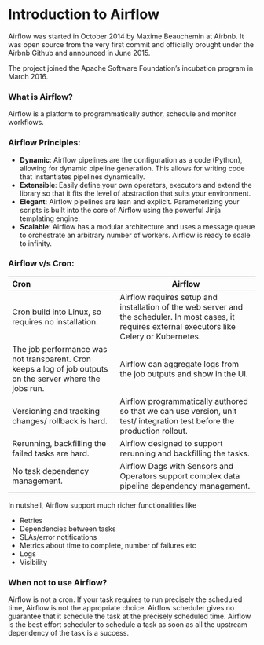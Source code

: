 # Introduction to Airflow

Airflow was started in October 2014 by Maxime Beauchemin at Airbnb. It was open source from the very first commit and officially brought under the Airbnb Github and announced in June 2015.

The project joined the Apache Software Foundation’s incubation program in March 2016.

### What is Airflow?

Airflow is a platform to programmatically author, schedule and monitor workflows.

### Airflow Principles:

- **Dynamic**: Airflow pipelines are the configuration as a code (Python), allowing for dynamic pipeline generation. This allows for writing code that instantiates pipelines dynamically.
- **Extensible**: Easily define your own operators, executors and extend the library so that it fits the level of abstraction that suits your environment.
- **Elegant**: Airflow pipelines are lean and explicit. Parameterizing your scripts is built into the core of Airflow using the powerful Jinja templating engine.
- **Scalable**: Airflow has a modular architecture and uses a message queue to orchestrate an arbitrary number of workers. Airflow is ready to scale to infinity.

### Airflow v/s Cron:

| Cron                                                                                                       | Airflow                                                                                                                                               |
| :--------------------------------------------------------------------------------------------------------- | ----------------------------------------------------------------------------------------------------------------------------------------------------- |
| Cron build into Linux, so requires no installation.                                                        | Airflow requires setup and installation of the web server and the scheduler. In most cases, it requires external executors like Celery or Kubernetes. |
| The job performance was not transparent. Cron keeps a log of job outputs on the server where the jobs run. | Airflow can aggregate logs from the job outputs and show in the UI.                                                                                   |
| Versioning and tracking changes/ rollback is hard.                                                         | Airflow programmatically authored so that we can use version, unit test/ integration test before the production rollout.                              |
| Rerunning, backfilling the failed tasks are hard.                                                          | Airflow designed to support rerunning and backfilling the tasks.                                                                                      |
| No task dependency management.                                                                             | Airflow Dags with Sensors and Operators support complex data pipeline dependency management.                                                          |

In nutshell, Airflow support much richer functionalities like

- Retries
- Dependencies between tasks
- SLAs/error notifications
- Metrics about time to complete, number of failures etc
- Logs
- Visibility

### When not to use Airflow?

Airflow is not a cron. If your task requires to run precisely the scheduled time, Airflow is not the appropriate choice. Airflow scheduler gives no guarantee that it schedule the task at the precisely scheduled time. Airflow is the best effort scheduler to schedule a task as soon as all the upstream dependency of the task is a success.
